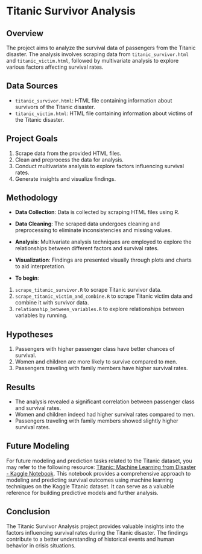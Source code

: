 # Titanic Survivor Analysis

## Overview
The project aims to analyze the survival data of passengers from the Titanic disaster. The analysis involves scraping data from `titanic_survivor.html` and `titanic_victim.html`, followed by multivariate analysis to explore various factors affecting survival rates.

## Data Sources
- `titanic_survivor.html`: HTML file containing information about survivors of the Titanic disaster.
- `titanic_victim.html`: HTML file containing information about victims of the Titanic disaster.

## Project Goals
1. Scrape data from the provided HTML files.
2. Clean and preprocess the data for analysis.
3. Conduct multivariate analysis to explore factors influencing survival rates.
4. Generate insights and visualize findings.

## Methodology
- **Data Collection**: Data is collected by scraping HTML files using R.
- **Data Cleaning**: The scraped data undergoes cleaning and preprocessing to eliminate inconsistencies and missing values.
- **Analysis**: Multivariate analysis techniques are employed to explore the relationships between different factors and survival rates.
- **Visualization**: Findings are presented visually through plots and charts to aid interpretation.

- **To begin**:
1. `scrape_titanic_survivor.R` to scrape Titanic survivor data.
2. `scrape_titanic_victim_and_combine.R` to scrape Titanic victim data and combine it with survivor data.
3. `relationship_between_variables.R` to explore relationships between variables by running.

## Hypotheses
1. Passengers with higher passenger class have better chances of survival.
2. Women and children are more likely to survive compared to men.
3. Passengers traveling with family members have higher survival rates.

## Results
- The analysis revealed a significant correlation between passenger class and survival rates.
- Women and children indeed had higher survival rates compared to men.
- Passengers traveling with family members showed slightly higher survival rates.

## Future Modeling
For future modeling and prediction tasks related to the Titanic dataset, you may refer to the following resource: [Titanic: Machine Learning from Disaster - Kaggle Notebook](https://github.com/agconti/kaggle-titanic/blob/master/Titanic.ipynb). This notebook provides a comprehensive approach to modeling and predicting survival outcomes using machine learning techniques on the Kaggle Titanic dataset. It can serve as a valuable reference for building predictive models and further analysis.

## Conclusion
The Titanic Survivor Analysis project provides valuable insights into the factors influencing survival rates during the Titanic disaster. The findings contribute to a better understanding of historical events and human behavior in crisis situations.

